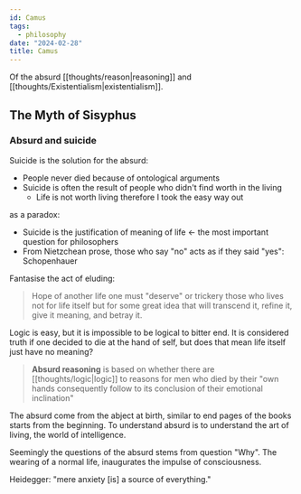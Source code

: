 ```yaml
---
id: Camus
tags:
  - philosophy
date: "2024-02-28"
title: Camus
---
```


Of the absurd [[thoughts/reason|reasoning]] and [[thoughts/Existentialism|existentialism]].

## The Myth of Sisyphus

### Absurd and suicide

Suicide is the solution for the absurd:

- People never died because of ontological arguments
- Suicide is often the result of people who didn't find worth in the living
  - Life is not worth living therefore I took the easy way out

as a paradox:
- Suicide is the justification of meaning of life <- the most important question for philosophers
- From Nietzchean prose, those who say "no" acts as if they said "yes": Schopenhauer

Fantasise the act of eluding:

> Hope of another life one must "deserve" or trickery those who lives not for life itself but for some great idea that will transcend it, refine it, give it meaning, and betray it.

Logic is easy, but it is impossible to be logical to bitter end. It is considered truth if one decided to die at the hand of self, but does that mean life itself just have no meaning? 

> **Absurd reasoning** is based on whether there are [[thoughts/logic|logic]] to reasons for men who died by their "own hands consequently follow to its conclusion of their emotional inclination"

The absurd come from the abject at birth, similar to end pages of the books starts from the beginning. To understand absurd is to understand the art of living, the world of intelligence.

Seemingly the questions of the absurd stems from question "Why". The wearing of a normal life, inaugurates the impulse of consciousness.

Heidegger: "mere anxiety [is] a source of everything."